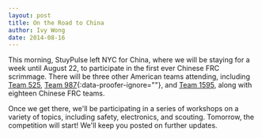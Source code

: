 ```yaml
---
layout: post
title: On the Road to China
author: Ivy Wong
date: 2014-08-16
---
```

This morning, StuyPulse left NYC for China, where we will be staying for a week until August 22, to participate in the first ever Chinese FRC scrimmage. There will be three other American teams attending, including [Team 525](http://525swartdogs.org/), [Team 987](http://www.team987.com/){:data-proofer-ignore=""}, and [Team 1595](http://www.1595dragons.org/), along with eighteen Chinese FRC teams.

Once we get there, we'll be participating in a series of workshops on a variety of topics, including safety, electronics, and scouting. Tomorrow, the competition will start! We'll keep you posted on further updates.
